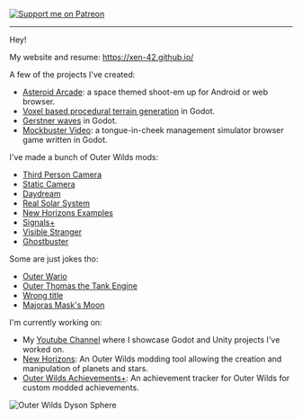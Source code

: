 [![Support me on Patreon](https://img.shields.io/endpoint.svg?url=https%3A%2F%2Fshieldsio-patreon.vercel.app%2Fapi%3Fusername%3Downh%26type%3Dpatrons&style=flat)](https://patreon.com/ownh)

---

Hey!

My website and resume: https://xen-42.github.io/

A few of the projects I've created:
- [Asteroid Arcade](https://github.com/xen-42/Asteroid-Arcade): a space themed shoot-em up for Android or web browser.
- [Voxel based procedural terrain generation](https://github.com/xen-42/Minecraft-Clone) in Godot.
- [Gerstner waves](https://github.com/xen-42/godot-waves-buoyancy) in Godot.
- [Mockbuster Video](https://github.com/xen-42/MockbusterVideo): a tongue-in-cheek management simulator browser game written in Godot.

I've made a bunch of Outer Wilds mods:
- [Third Person Camera](https://github.com/xen-42/outer-wilds-third-person-camera)
- [Static Camera](https://github.com/xen-42/outer-wilds-static-camera)
- [Daydream](https://github.com/xen-42/outer-wilds-day-dream)
- [Real Solar System](https://github.com/xen-42/outer-wilds-real-solar-system)
- [New Horizons Examples](https://github.com/xen-42/ow-new-horizons-examples)
- [Signals+](https://github.com/xen-42/outer-wilds-signals-plus)
- [Visible Stranger](https://github.com/xen-42/ow-decloaked)
- [Ghostbuster](https://github.com/xen-42/ow-ghostbuster)

Some are just jokes tho:
- [Outer Wario](https://github.com/xen-42/outer-wilds-wario)
- [Outer Thomas the Tank Engine](https://github.com/xen-42/outer-wilds-tank-engine)
- [Wrong title](https://github.com/xen-42/outer-wilds-cursed-title)
- [Majoras Mask's Moon](https://github.com/xen-42/outer-wilds-majoras-mask)

I'm currently working on:
- My [Youtube Channel](https://www.youtube.com/c/xen-dev/videos) where I showcase Godot and Unity projects I've worked on.
- [New Horizons](https://github.com/xen-42/outer-wilds-new-horizons): An Outer Wilds modding tool allowing the creation and manipulation of planets and stars.
- [Outer Wilds Achievements+](https://github.com/xen-42/outer-wilds-achievement-tracker): An achievement tracker for Outer Wilds for custom modded achievements.

![Outer Wilds Dyson Sphere](https://user-images.githubusercontent.com/22628069/150701235-8c0a0499-c7fb-4a48-bf26-3fc3448d8106.png)
